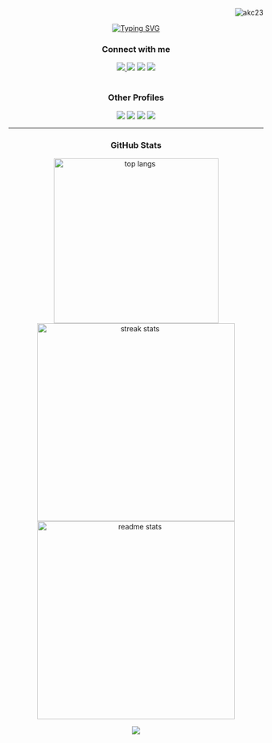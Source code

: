 <p align="right"> <img src="https://komarev.com/ghpvc/?username=akc23&label=Profile%20views&color=0e75b6&style=flat" alt="akc23" /> </p> 

<div align="center">
  
<a href="https://git.io/typing-svg"><img src="https://readme-typing-svg.demolab.com?font=Ink+Free&size=25&duration=2500&pause=200&color=4285F4&background=FFFFFF&center=true&vCenter=true&multiline=true&random=false&width=800&height=120&lines=Hello;I'm+Ahmadul+Karim+Chowdhury;A+passionate+Data+Scientist+%26+AI+enthusiast" alt="Typing SVG" /></a>


<h3 align="center">Connect with me</h3>

<a href="mailto:ahmadulkc@gmail.com">
<img src="https://img.shields.io/badge/Gmail-D14836?style=for-the-badge&logo=gmail&logoColor=white"</a>
<a href="https://www.linkedin.com/in/ahmadulkarimchowdhury/"><img src="https://img.shields.io/badge/LinkedIn-0077B5?style=for-the-badge&logo=linkedin&logoColor=white"></a>
<a href="https://www.facebook.com/ahmadul.chow"><img src="https://img.shields.io/badge/Facebook-3B5998?style=for-the-badge&logo=facebook&logoColor=white"></a>
<a href='https://www.researchgate.net/profile/Ahmadul-Chowdhury' target="_blank"><img src='https://img.shields.io/badge/Research_Gate-00CCBB.svg?&style=for-the-badge&logo=ResearchGate&logoColor=white'></a>
</div>

<br/>


<div align="center">
<h3 align="center">Other Profiles</h3>
<a href="https://www.kaggle.com/ahmadulkc"><img src="https://img.shields.io/badge/Kaggle-20BEFF?style=for-the-badge&logo=kaggle&logoColor=white"></a>
<a href="https://public.tableau.com/profile/ahmadul.karim.chowdhury2820">  <img src="https://img.shields.io/badge/Tableau_Public-0070C0?style=for-the-badge&logo=tableau&logoColor=white"></a>
<a href="https://github.com/AKC23/Microsoft-Power-BI-Projects/">  <img src="https://img.shields.io/badge/PowerBI-F2C811?style=for-the-badge&logo=Power%20BI&logoColor=white"></a>
<a href="https://www.youtube.com/channel/UCsrAIm1TuOTUx92EJ3WGZ6A"><img src="https://img.shields.io/badge/YouTube-FF0000?style=for-the-badge&logo=youtube&logoColor=white"></a>
</div>

<hr>



<div align="center">
<h3 align="center">GitHub Stats</h3>
<img width=325 align="center" src="https://github-readme-stats-salesp07.vercel.app/api/top-langs/?username=akc23&hide=HTML&langs_count=8&layout=compact&theme=react&border_radius=10&size_weight=0.5&count_weight=0.5&exclude_repo=github-readme-stats" alt="top langs" /> <br>

<img width=390 align="center" src="https://github-readme-streak-stats-salesp07.vercel.app/?user=akc23&count_private=true&theme=react&border_radius=10" alt="streak stats"/>
<img width=390 align="center" src="https://github-readme-stats-salesp07.vercel.app/api?username=akc23&count_private=true&show_icons=true&theme=react&rank_icon=github&border_radius=10" alt="readme stats" />

![](http://github-profile-summary-cards.vercel.app/api/cards/profile-details?username=akc23&theme=aura_dark)

</div>


